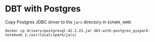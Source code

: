 # DBT with Postgres

Copy Postgres JDBC driver to the `jars` directory in `$SPARK_HOME`

    docker cp drivers/postgresql-42.2.23.jar dbt-with-postgres_pyspark-notebook_1:/usr/local/spark/jars/
